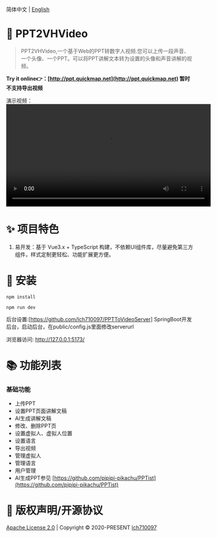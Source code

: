 

简体中文 | [English](README.md)


# 🎨 PPT2VHVideo
> PPT2VHVideo,一个基于Web的PPT转数字人视频.您可以上传一段声音、一个头像、一个PPT。可以将PPT讲解文本转为设置的头像和声音讲解的视频。

<b>Try it online👉：[http://ppt.quickmap.net](http://ppt.quickmap.net) 暂时不支持导出视频</b>

演示视频：<video src="public/jiangjie.mp4" width="550"> </video>

# ✨ 项目特色
1. 易开发：基于 Vue3.x + TypeScript 构建，不依赖UI组件库，尽量避免第三方组件，样式定制更轻松、功能扩展更方便。

# 🚀 安装
```
npm install

npm run dev
```

后台设置:[https://github.com/lch710097/PPTToVideoServer] SpringBoot开发后台，启动后台，在public/config.js里面修改serverurl

浏览器访问: http://127.0.0.1:5173/


# 📚 功能列表
### 基础功能
- 上传PPT
- 设置PPT页面讲解文稿
- AI生成讲解文稿
- 修改、删除PPT页
- 设置虚拟人、虚拟人位置
- 设置语言
- 导出视频
- 管理虚拟人
- 管理语言
- 用户管理
- AI生成PPT参见 [https://github.com/pipipi-pikachu/PPTist](https://github.com/pipipi-pikachu/PPTist)
 

 

# 📄 版权声明/开源协议
[Apache License 2.0](https://github.com/lch710097/PPT2VHVideo/blob/master/LICENSE) | Copyright © 2020-PRESENT [lch710097](https://github.com/lch710097)
 